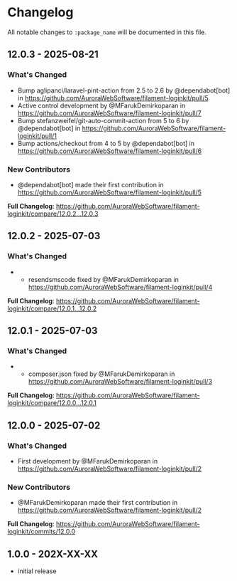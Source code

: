 # Changelog

All notable changes to `:package_name` will be documented in this file.

## 12.0.3 - 2025-08-21

### What's Changed

* Bump aglipanci/laravel-pint-action from 2.5 to 2.6 by @dependabot[bot] in https://github.com/AuroraWebSoftware/filament-loginkit/pull/5
* Active control development by @MFarukDemirkoparan in https://github.com/AuroraWebSoftware/filament-loginkit/pull/7
* Bump stefanzweifel/git-auto-commit-action from 5 to 6 by @dependabot[bot] in https://github.com/AuroraWebSoftware/filament-loginkit/pull/1
* Bump actions/checkout from 4 to 5 by @dependabot[bot] in https://github.com/AuroraWebSoftware/filament-loginkit/pull/6

### New Contributors

* @dependabot[bot] made their first contribution in https://github.com/AuroraWebSoftware/filament-loginkit/pull/5

**Full Changelog**: https://github.com/AuroraWebSoftware/filament-loginkit/compare/12.0.2...12.0.3

## 12.0.2 - 2025-07-03

### What's Changed

* - resendsmscode fixed by @MFarukDemirkoparan in https://github.com/AuroraWebSoftware/filament-loginkit/pull/4
  

**Full Changelog**: https://github.com/AuroraWebSoftware/filament-loginkit/compare/12.0.1...12.0.2

## 12.0.1 - 2025-07-03

### What's Changed

* - composer.json fixed by @MFarukDemirkoparan in https://github.com/AuroraWebSoftware/filament-loginkit/pull/3
  

**Full Changelog**: https://github.com/AuroraWebSoftware/filament-loginkit/compare/12.0.0...12.0.1

## 12.0.0 - 2025-07-02

### What's Changed

* First development by @MFarukDemirkoparan in https://github.com/AuroraWebSoftware/filament-loginkit/pull/2

### New Contributors

* @MFarukDemirkoparan made their first contribution in https://github.com/AuroraWebSoftware/filament-loginkit/pull/2

**Full Changelog**: https://github.com/AuroraWebSoftware/filament-loginkit/commits/12.0.0

## 1.0.0 - 202X-XX-XX

- initial release
